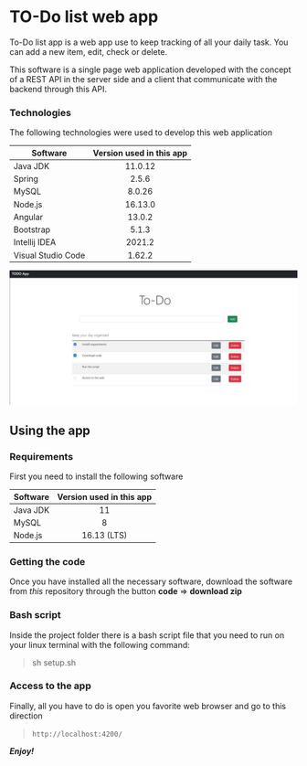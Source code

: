 # TO-Do list web app

To-Do list app is a web app use to keep tracking of all your daily task. 
You can add a new item, edit, check or delete.

This software is a single page web application developed with the concept of a REST API
in the server side and a client that communicate with the backend through this API.

### Technologies

The following technologies were used to develop this web application

| Software  |  Version used in this app |
|---|:----:|
| Java JDK | 11.0.12 |
| Spring   | 2.5.6   |
| MySQL    | 8.0.26  |
| Node.js  | 16.13.0 |
| Angular  | 13.0.2  |
| Bootstrap| 5.1.3   |
| Intellij IDEA | 2021.2 |
| Visual Studio Code | 1.62.2 |

![Capture web app](resources/Capture.jpg)

## Using the app

### Requirements

First you need to install the following software

| Software  |  Version used in this app |
|---|:----:|
| Java JDK | 11 |
| MySQL    | 8  |
| Node.js  | 16.13 (LTS) |

### Getting the code

Once you have installed all the necessary software, download the software from *this* repository 
through the button **code** => **download zip**

### Bash script

Inside the project folder there is a bash script file that you need to run on your linux 
terminal with the following command:

> sh setup.sh

### Access to the app

Finally, all you have to do is open you favorite web browser and go to this direction

> `http://localhost:4200/`

***Enjoy!***